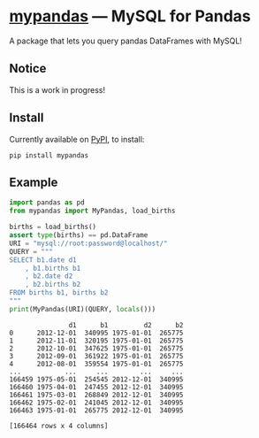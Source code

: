 # [mypandas](https://github.com/yrom1/mypandas) — MySQL for Pandas

A package that lets you query pandas DataFrames with MySQL!

## Notice
This is a work in progress!

## Install

Currently available on [PyPI](https://pypi.org/project/mypandas/), to install:
```
pip install mypandas
```

## Example

```py
import pandas as pd
from mypandas import MyPandas, load_births

births = load_births()
assert type(births) == pd.DataFrame
URI = "mysql://root:password@localhost/"
QUERY = """
SELECT b1.date d1
    , b1.births b1
    , b2.date d2
    , b2.births b2
FROM births b1, births b2
"""
print(MyPandas(URI)(QUERY, locals()))
```
```
               d1      b1         d2      b2
0      2012-12-01  340995 1975-01-01  265775
1      2012-11-01  320195 1975-01-01  265775
2      2012-10-01  347625 1975-01-01  265775
3      2012-09-01  361922 1975-01-01  265775
4      2012-08-01  359554 1975-01-01  265775
...           ...     ...        ...     ...
166459 1975-05-01  254545 2012-12-01  340995
166460 1975-04-01  247455 2012-12-01  340995
166461 1975-03-01  268849 2012-12-01  340995
166462 1975-02-01  241045 2012-12-01  340995
166463 1975-01-01  265775 2012-12-01  340995

[166464 rows x 4 columns]
```
